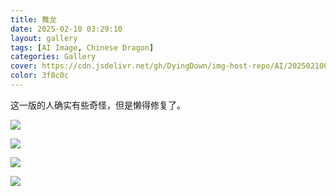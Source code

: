 ```yaml
---
title: 舞龙
date: 2025-02-10 03:29:10
layout: gallery
tags: [AI Image, Chinese Dragon]
categories: Gallery
cover: https://cdn.jsdelivr.net/gh/DyingDown/img-host-repo/AI/202502100359626.png
color: 3f0c0c
---
```


这一版的人确实有些奇怪，但是懒得修复了。

<!--more-->

![](https://cdn.jsdelivr.net/gh/DyingDown/img-host-repo/AI/202502100359626.png)

![](https://cdn.jsdelivr.net/gh/DyingDown/img-host-repo/AI/202502100403644.png)

![](https://cdn.jsdelivr.net/gh/DyingDown/img-host-repo/AI/202502100403286.png)

![](https://cdn.jsdelivr.net/gh/DyingDown/img-host-repo/AI/202502100404503.png)

